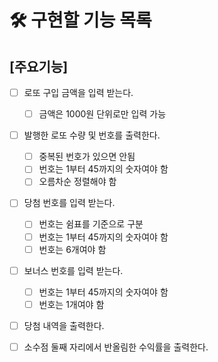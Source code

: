 # 🛠️ 구현할 기능 목록

## [주요기능]

- [ ] 로또 구입 금액을 입력 받는다.

  - [ ] 금액은 1000원 단위로만 입력 가능

- [ ] 발행한 로또 수량 및 번호를 출력한다.

  - [ ] 중복된 번호가 있으면 안됨
  - [ ] 번호는 1부터 45까지의 숫자여야 함
  - [ ] 오름차순 정렬해야 함

- [ ] 당첨 번호를 입력 받는다.

  - [ ] 번호는 쉼표를 기준으로 구분
  - [ ] 번호는 1부터 45까지의 숫자여야 함
  - [ ] 번호는 6개여야 함

- [ ] 보너스 번호를 입력 받는다.

  - [ ] 번호는 1부터 45까지의 숫자여야 함
  - [ ] 번호는 1개여야 함

- [ ] 당첨 내역을 출력한다.

- [ ] 소수점 둘째 자리에서 반올림한 수익률을 출력한다.
